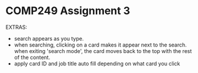 # COMP249 Assignment 3

EXTRAS:
- search appears as you type.
- when searching, clicking on a card makes it appear next to the search. when exiting 'search mode', the card moves back to the top with the rest of the content.
- apply card ID and job title auto fill depending on what card you click

